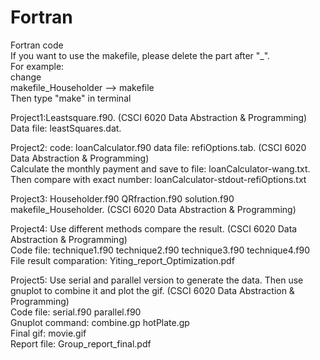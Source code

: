 # Fortran
Fortran code  
If you want to use the makefile, please delete the part after "_".  
For example:  
change  
makefile_Householder  -->  makefile  
Then type "make" in terminal   

Project1:Leastsquare.f90. (CSCI 6020 Data Abstraction & Programming)   
Data file: leastSquares.dat.  

Project2: code: loanCalculator.f90   data file: refiOptions.tab. (CSCI 6020 Data Abstraction & Programming)  
Calculate the monthly payment and save to file: loanCalculator-wang.txt. Then compare with exact number: loanCalculator-stdout-refiOptions.txt   

Project3: Householder.f90  QRfraction.f90  solution.f90  makefile_Householder. (CSCI 6020 Data Abstraction & Programming)   

Project4: Use different methods compare the result. (CSCI 6020 Data Abstraction & Programming)   
Code file: technique1.f90  technique2.f90 technique3.f90 technique4.f90      
File result comparation: Yiting_report_Optimization.pdf   

Project5: Use serial and parallel version to generate the data. Then use gnuplot to combine it and plot the gif. (CSCI 6020 Data Abstraction & Programming)    
Code file: serial.f90   parallel.f90   
Gnuplot command: combine.gp   hotPlate.gp   
Final gif: movie.gif   
Report file: Group_report_final.pdf  
